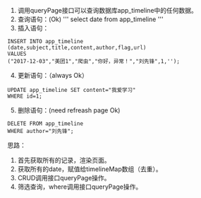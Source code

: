 1. 调用queryPage接口可以查询数据库app_timeline中的任何数据。
2. 查询语句：(Ok)
'''
select date from app_timeline
'''
3. 插入语句：
```
INSERT INTO app_timeline 
(date,subject,title,content,author,flag,url)
VALUES
("2017-12-03","美团1","爬虫","你好，异常！","刘先锋",1,'');
```
4. 更新语句：（always Ok）
```
UPDATE app_timeline SET content="我爱学习"
WHERE id=1;
```
5. 删除语句：(need refreash page Ok)
```
DELETE FROM app_timeline
WHERE author="刘先锋";
```
思路：
1. 首先获取所有的记录，渲染页面。
2. 获取所有的date，赋值给timelineMap数组（去重）。
3. CRUD调用接口queryPage操作。
4. 筛选查询，where调用接口queryPage操作。
